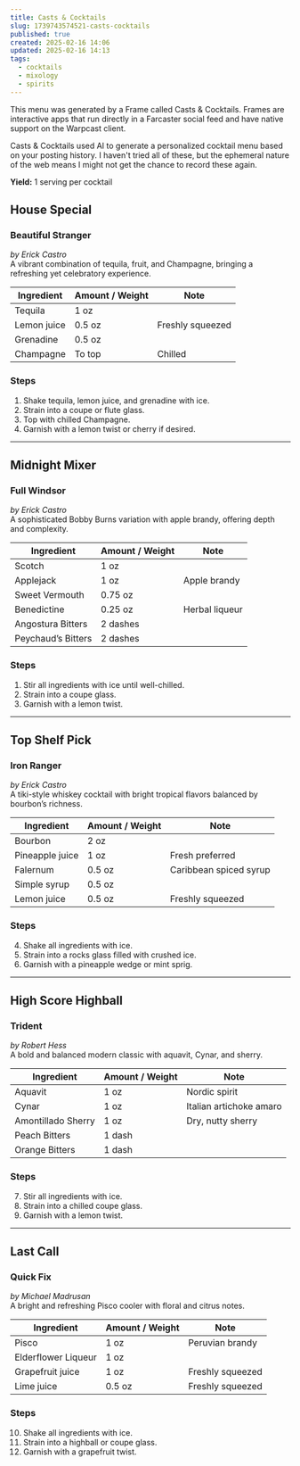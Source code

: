 ```yaml
---
title: Casts & Cocktails
slug: 1739743574521-casts-cocktails
published: true
created: 2025-02-16 14:06
updated: 2025-02-16 14:13
tags:
  - cocktails
  - mixology
  - spirits
---
```


This menu was generated by a Frame called Casts & Cocktails. Frames are interactive apps that run directly in a Farcaster social feed and have native support on the Warpcast client.

Casts & Cocktails used AI to generate a personalized cocktail menu based on your posting history. I haven't tried all of these, but the ephemeral nature of the web means I might not get the chance to record these again.

**Yield:** 1 serving per cocktail  

## House Special  
### Beautiful Stranger  
*by Erick Castro*  
A vibrant combination of tequila, fruit, and Champagne, bringing a refreshing yet celebratory experience.  

| Ingredient | Amount / Weight | Note          |
| ---------- | --------------- | ------------- |
| Tequila | 1 oz |  |
| Lemon juice | 0.5 oz | Freshly squeezed |
| Grenadine | 0.5 oz |  |
| Champagne | To top | Chilled |

### Steps  
1. Shake tequila, lemon juice, and grenadine with ice.  
2. Strain into a coupe or flute glass.  
3. Top with chilled Champagne.  
4. Garnish with a lemon twist or cherry if desired.  

---

## Midnight Mixer  
### Full Windsor  
*by Erick Castro*  
A sophisticated Bobby Burns variation with apple brandy, offering depth and complexity.  

| Ingredient | Amount / Weight | Note          |
| ---------- | --------------- | ------------- |
| Scotch | 1 oz |  |
| Applejack | 1 oz | Apple brandy |
| Sweet Vermouth | 0.75 oz |  |
| Benedictine | 0.25 oz | Herbal liqueur |
| Angostura Bitters | 2 dashes |  |
| Peychaud’s Bitters | 2 dashes |  |

### Steps  
1. Stir all ingredients with ice until well-chilled.  
2. Strain into a coupe glass.  
3. Garnish with a lemon twist.  

---

## Top Shelf Pick  
### Iron Ranger  
*by Erick Castro*  
A tiki-style whiskey cocktail with bright tropical flavors balanced by bourbon’s richness.  

| Ingredient | Amount / Weight | Note          |
| ---------- | --------------- | ------------- |
| Bourbon | 2 oz |  |
| Pineapple juice | 1 oz | Fresh preferred |
| Falernum | 0.5 oz | Caribbean spiced syrup |
| Simple syrup | 0.5 oz |  |
| Lemon juice | 0.5 oz | Freshly squeezed |

### Steps  
4. Shake all ingredients with ice.  
5. Strain into a rocks glass filled with crushed ice.  
6. Garnish with a pineapple wedge or mint sprig.  

---

## High Score Highball  
### Trident  
*by Robert Hess*  
A bold and balanced modern classic with aquavit, Cynar, and sherry.  

| Ingredient | Amount / Weight | Note          |
| ---------- | --------------- | ------------- |
| Aquavit | 1 oz | Nordic spirit |
| Cynar | 1 oz | Italian artichoke amaro |
| Amontillado Sherry | 1 oz | Dry, nutty sherry |
| Peach Bitters | 1 dash |  |
| Orange Bitters | 1 dash |  |

### Steps  
7. Stir all ingredients with ice.  
8. Strain into a chilled coupe glass.  
9. Garnish with a lemon twist.  

---

## Last Call  
### Quick Fix  
*by Michael Madrusan*  
A bright and refreshing Pisco cooler with floral and citrus notes.  

| Ingredient | Amount / Weight | Note          |
| ---------- | --------------- | ------------- |
| Pisco | 1 oz | Peruvian brandy |
| Elderflower Liqueur | 1 oz | |
| Grapefruit juice | 1 oz | Freshly squeezed |
| Lime juice | 0.5 oz | Freshly squeezed |

### Steps  
10. Shake all ingredients with ice.  
11. Strain into a highball or coupe glass.  
12. Garnish with a grapefruit twist.  
